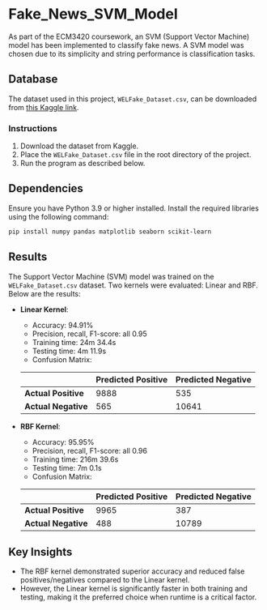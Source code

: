# Fake_News_SVM_Model
As part of the ECM3420 coursework, an SVM (Support Vector Machine) model has been implemented to classify fake news.
A SVM model was chosen due to its simplicity and string performance is classification tasks. 

## **Database**
The dataset used in this project, `WELFake_Dataset.csv`, can be downloaded from [this Kaggle link](https://www.kaggle.com/datasets/saurabhshahane/fake-news-classification).

### **Instructions**
1. Download the dataset from Kaggle.
2. Place the `WELFake_Dataset.csv` file in the root directory of the project.
3. Run the program as described below.

## Dependencies
Ensure you have Python 3.9 or higher installed. Install the required libraries using the following command:
```bash
pip install numpy pandas matplotlib seaborn scikit-learn
```

## Results
The Support Vector Machine (SVM) model was trained on the `WELFake_Dataset.csv` dataset. Two kernels were evaluated: Linear and RBF. Below are the results:
- **Linear Kernel**:
  - Accuracy: 94.91%
  - Precision, recall, F1-score: all 0.95
  - Training time: 24m 34.4s
  - Testing time: 4m 11.9s
  - Confusion Matrix:
  
  |                  | Predicted Positive | Predicted Negative |
  |------------------|--------------------|--------------------|
  | **Actual Positive** | 9888 | 535 |
  | **Actual Negative** | 565 | 10641 |


- **RBF Kernel**:
  - Accuracy: 95.95%
  - Precision, recall, F1-score: all 0.96
  - Training time: 216m 39.6s
  - Testing time: 7m 0.1s
  - Confusion Matrix:

  |                  | Predicted Positive | Predicted Negative |
  |------------------|--------------------|--------------------|
  | **Actual Positive** | 9965 | 387 |
  | **Actual Negative** | 488 | 10789 |

## Key Insights
- The RBF kernel demonstrated superior accuracy and reduced false positives/negatives compared to the Linear kernel.
- However, the Linear kernel is significantly faster in both training and testing, making it the preferred choice when runtime is a critical factor.
